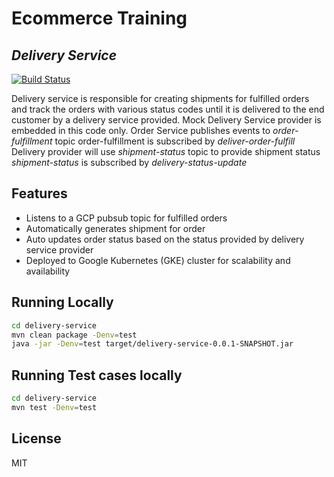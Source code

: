 #  Ecommerce Training
## _Delivery Service_

[![Build Status](https://travis-ci.org/joemccann/dillinger.svg?branch=master)](https://pscode.lioncloud.net/ecommerce-training-ground/delivery-service/-/pipelines)

Delivery service is responsible for creating shipments for fulfilled orders and track the orders with various status codes until it is delivered to the end customer by a delivery service provided. Mock Delivery Service provider is embedded in this code only.
Order Service publishes events to *order-fulfillment* topic
order-fulfillment is subscribed by *deliver-order-fulfill*
Delivery provider will use *shipment-status* topic to provide shipment status
*shipment-status*  is subscribed by *delivery-status-update*


## Features

- Listens to a GCP pubsub topic for fulfilled orders
- Automatically generates shipment for order
- Auto updates order status based on the status provided by delivery service provider
- Deployed to Google Kubernetes (GKE) cluster for scalability and availability


## Running Locally

```sh
cd delivery-service
mvn clean package -Denv=test
java -jar -Denv=test target/delivery-service-0.0.1-SNAPSHOT.jar 
```
## Running Test cases locally

```sh
cd delivery-service
mvn test -Denv=test 
```

## License

MIT

